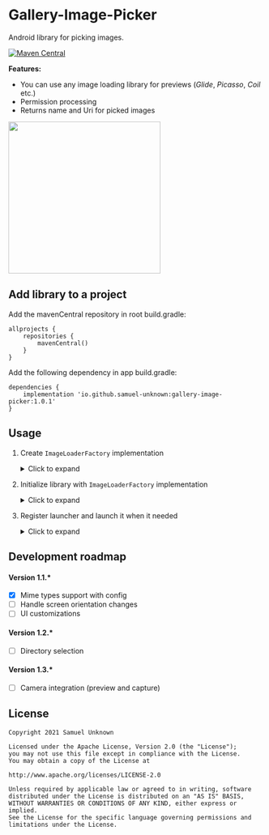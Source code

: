 # Gallery-Image-Picker
Android library for picking images.

[![Maven Central](https://maven-badges.herokuapp.com/maven-central/io.github.samuel-unknown/gallery-image-picker/badge.svg)](https://maven-badges.herokuapp.com/maven-central/io.github.samuel-unknown/gallery-image-picker)

**Features:**
- You can use any image loading library for previews (*Glide*, *Picasso*, *Coil* etc.)
- Permission processing
- Returns name and Uri for picked images

<img src="/Gallery-Image-Picker.gif?raw=true" width="300px" align="middle">

## Add library to a project
Add the mavenCentral repository in root build.gradle:
```
allprojects {
    repositories {
        mavenCentral()
    }
}
```
Add the following dependency in app build.gradle:
```
dependencies {
    implementation 'io.github.samuel-unknown:gallery-image-picker:1.0.1'
}
```

## Usage
1. Create `ImageLoaderFactory` implementation  
    <details>
        <summary>Click to expand</summary>
   
    ```Kotlin
    // Example with Glide 
    class ImageLoaderFactoryGlideImpl : ImageLoaderFactory {
        override fun create(): ImageLoader = object : ImageLoader {
            override fun load(imageView: ImageView, uri: Uri) {

                val radius = imageView.context.resources
                    .getDimension(R.dimen.image_corner_radius)
                    .roundToInt()

                Glide.with(imageView)
                    .load(uri)
                    .transform(
                        MultiTransformation(
                            CenterCrop(),
                            RoundedCorners(radius)
                        )
                    )
                    .placeholder(R.drawable.bg_placeholder)
                    .into(imageView)
            }

            override fun cancel(imageView: ImageView) {
                Glide.with(imageView).clear(imageView)
            }
        }
    }
    ```
    </details>

2. Initialize library with `ImageLoaderFactory` implementation
    <details>
        <summary>Click to expand</summary>
    
    ```Kotlin
      class Application: Application() {
        override fun onCreate() {
            super.onCreate()

            GalleryImagePicker.init(ImageLoaderFactoryGlideImpl())
        }
    }
    ```
    </details>

3. Register launcher and launch it when it needed
    <details>
        <summary>Click to expand</summary>
    
    ```Kotlin
    class MainActivity : AppCompatActivity() {

        private val getImagesLauncher = registerForActivityResult(ImagesResultContract()) { result: ImagesResultDto ->
            when (result) {
                is ImagesResultDto.Success -> {
                    result.images.forEach { imageDto ->
                        Log.d(TAG, "imageDto: $imageDto")
                     }
                }
                is ImagesResultDto.Error -> {
                    Log.d(TAG, "error: ${result.message}")
                }
            }
        }

        override fun onCreate(savedInstanceState: Bundle?) {
            super.onCreate(savedInstanceState)

            openGalleryButtonView.setOnClickListener {
                getImagesLauncher.launch(GalleryConfigurationDto())
            }
        }
    }
    ```
    </details>

## Development roadmap
#### Version 1.1.*
- [x] Mime types support with config
- [ ] Handle screen orientation changes
- [ ] UI customizations
#### Version 1.2.*
- [ ] Directory selection
#### Version 1.3.*
- [ ] Camera integration (preview and capture)

## License
```
Copyright 2021 Samuel Unknown

Licensed under the Apache License, Version 2.0 (the "License");
you may not use this file except in compliance with the License.
You may obtain a copy of the License at

http://www.apache.org/licenses/LICENSE-2.0

Unless required by applicable law or agreed to in writing, software
distributed under the License is distributed on an "AS IS" BASIS,
WITHOUT WARRANTIES OR CONDITIONS OF ANY KIND, either express or implied.
See the License for the specific language governing permissions and
limitations under the License.
```
